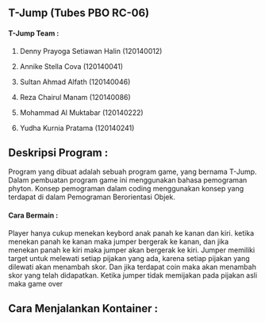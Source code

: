<h2>T-Jump  (Tubes PBO RC-06) </h2>

<h4>T-Jump Team : </h4>

1. Denny Prayoga Setiawan Halin         (120140012)

2. Annike Stella Cova                   (120140041)

3. Sultan Ahmad Alfath                  (120140046)

4. Reza Chairul Manam                   (120140086)

5. Mohammad Al Muktabar                 (120140222)

6. Yudha Kurnia Pratama                 (120140241)

<h2> Deskripsi Program : </h2>
  Program yang dibuat adalah sebuah program game, yang bernama T-Jump.
Dalam pembuatan program game ini menggunakan bahasa pemograman phyton. 
Konsep pemograman dalam coding menggunakan konsep yang terdapat  di dalam Pemograman Berorientasi Objek.
  
<h4>Cara Bermain : </h4>
  Player hanya cukup menekan keybord anak panah ke kanan dan kiri. ketika menekan panah ke kanan maka jumper bergerak ke kanan, dan jika menekan panah ke kiri maka jumper akan bergerak ke kiri. Jumper memiliki target untuk melewati setiap pijakan yang ada, karena setiap pijakan yang dilewati akan menambah skor. Dan jika terdapat coin maka akan menambah skor yang telah didapatkan. Ketika jumper tidak memijakan pada pijakan asli maka game over
  
<h2>Cara Menjalankan Kontainer : </h2>
